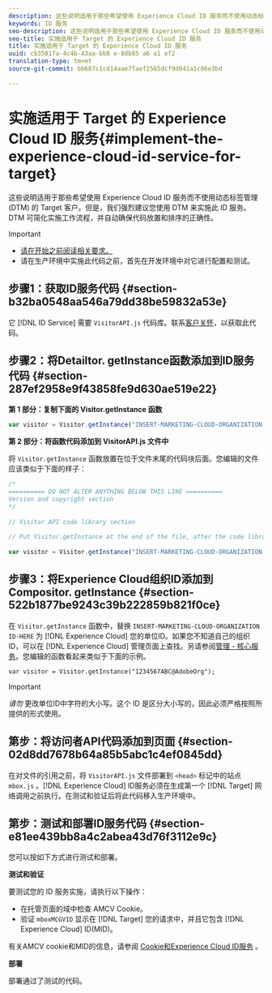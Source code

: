 ```yaml
---
description: 这些说明适用于那些希望使用 Experience Cloud ID 服务而不使用动态标签管理 (DTM) 的 Target 客户。但是，我们强烈建议您使用 DTM 来实施此 ID 服务。DTM 可简化实施工作流程，并自动确保代码放置和排序的正确性。
keywords: ID 服务
seo-description: 这些说明适用于那些希望使用 Experience Cloud ID 服务而不使用动态标签管理 (DTM) 的 Target 客户。但是，我们强烈建议您使用 DTM 来实施此 ID 服务。DTM 可简化实施工作流程，并自动确保代码放置和排序的正确性。
seo-title: 实施适用于 Target 的 Experience Cloud ID 服务
title: 实施适用于 Target 的 Experience Cloud ID 服务
uuid: cb3581fa-4c4b-43aa-bb8 e-8db85 a6 a1 ef2
translation-type: tm+mt
source-git-commit: bb687c1cd14aae7faef2565dcf9d041a1c06e3bd

---
```



# 实施适用于 Target 的 Experience Cloud ID 服务{#implement-the-experience-cloud-id-service-for-target}

这些说明适用于那些希望使用 Experience Cloud ID 服务而不使用动态标签管理 (DTM) 的 Target 客户。但是，我们强烈建议您使用 DTM 来实施此 ID 服务。DTM 可简化实施工作流程，并自动确保代码放置和排序的正确性。

>[!IMPORTANT]
>
>* [请在开始之前阅读相关要求。](../mcvid-reference/mcvid-requirements.md)
>* 请在生产环境中实施此代码之前，首先在开发环境中对它进行配置和测试。
>



## 步骤1：获取ID服务代码 {#section-b32ba0548aa546a79dd38be59832a53e}

它 [!DNL ID Service] 需要 `VisitorAPI.js` 代码库。联系[客户关怀](https://helpx.adobe.com/marketing-cloud/contact-support.html)，以获取此代码。

## 步骤2：将Detailtor. getInstance函数添加到ID服务代码 {#section-287ef2958e9f43858fe9d630ae519e22}

**第 1 部分：复制下面的 Visitor.getInstance 函数**

```js
var visitor = Visitor.getInstance("INSERT-MARKETING-CLOUD-ORGANIZATION ID-HERE"); 
```

**第 2 部分：将函数代码添加到 VisitorAPI.js 文件中**

将 `Visitor.getInstance` 函数放置在位于文件末尾的代码块后面。您编辑的文件应该类似于下面的样子：

```js
/* 
========== DO NOT ALTER ANYTHING BELOW THIS LINE ========== 
Version and copyright section 
*/ 
 
// Visitor API code library section 
 
// Put Visitor.getInstance at the end of the file, after the code library 
 
var visitor = Visitor.getInstance("INSERT-MARKETING-CLOUD-ORGANIZATION ID-HERE");
```

## 步骤3：将Experience Cloud组织ID添加到Compositor. getInstance {#section-522b1877be9243c39b222859b821f0ce}

在 `Visitor.getInstance` 函数中，替换 `INSERT-MARKETING-CLOUD-ORGANIZATION ID-HERE` 为 [!DNL Experience Cloud] 您的单位ID。如果您不知道自己的组织 ID，可以在 [!DNL Experience Cloud] 管理页面上查找。另请参阅[管理 - 核心服务](https://marketing.adobe.com/resources/help/en_US/mcloud/admin_getting_started.html)。您编辑的函数看起来类似于下面的示例。

`var visitor = Visitor.getInstance("1234567ABC@AdobeOrg");`

>[!IMPORTANT]
>
>*请勿* 更改单位ID中字符的大小写。这个 ID 是区分大小写的，因此必须严格按照所提供的形式使用。

## 第步：将访问者API代码添加到页面 {#section-02d8dd7678b64a85b5abc1c4ef0845dd}

在对文件的引用之前，将 `VisitorAPI.js` 文件部署到 `<head>` 标记中的站点 `mbox.js` 。[!DNL Experience Cloud] ID服务必须在生成第一个 [!DNL Target] 网络调用之前执行。在测试和验证后将此代码移入生产环境中。

## 第步：测试和部署ID服务代码 {#section-e81ee439bb8a4c2abea43d76f3112e9c}

您可以按如下方式进行测试和部署。

**测试和验证**

要测试您的 ID 服务实施，请执行以下操作：

* 在托管页面的域中检查 AMCV Cookie。
* 验证 `mboxMCGVID` 显示在 [!DNL Target] 您的请求中，并且它包含 [!DNL Experience Cloud] ID(MID)。

有关AMCV cookie和MID的信息，请参阅 [Cookie和Experience Cloud ID服务](../mcvid-introduction/mcvid-cookies.md) 。

**部署**

部署通过了测试的代码。
